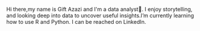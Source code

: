  Hi there,my name is Gift Azazi and I'm a data analyst👋. I enjoy storytelling, and looking deep into data to uncover useful insights.I’m currently learning how to use R and Python. I can be reached on LinkedIn.

<!---
Gifted11/Gifted11 is a ✨ special ✨ repository because its `README.md` (this file) appears on your GitHub profile.
You can click the Preview link to take a look at your changes.
--->
